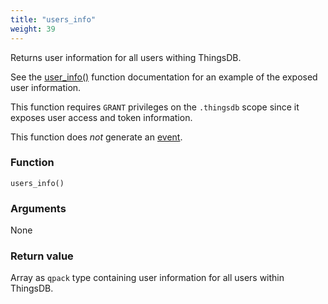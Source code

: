 ```yaml
---
title: "users_info"
weight: 39
---
```


Returns user information for all users withing ThingsDB.

See the [user_info()](../../thingsdb-api/user_info) function documentation for an example of the exposed user information.

This function requires `GRANT` privileges on the `.thingsdb` scope since it
exposes user access and token information.

This function does *not* generate an [event](../../events).

### Function
`users_info()`

### Arguments
None

### Return value
Array as `qpack` type containing user information for all users within ThingsDB.